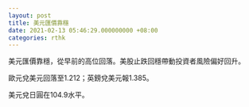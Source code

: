 ```yaml
---
layout: post
title: 美元匯價靠穩
date: 2021-02-13 05:46:29.000000000 +08:00
categories: rthk
---
```


美元匯價靠穩，從早前的高位回落。美股止跌回穩帶動投資者風險偏好回升。

歐元兌美元回落至1.212；英鎊兌美元報1.385。

美元兌日圓在104.9水平。
